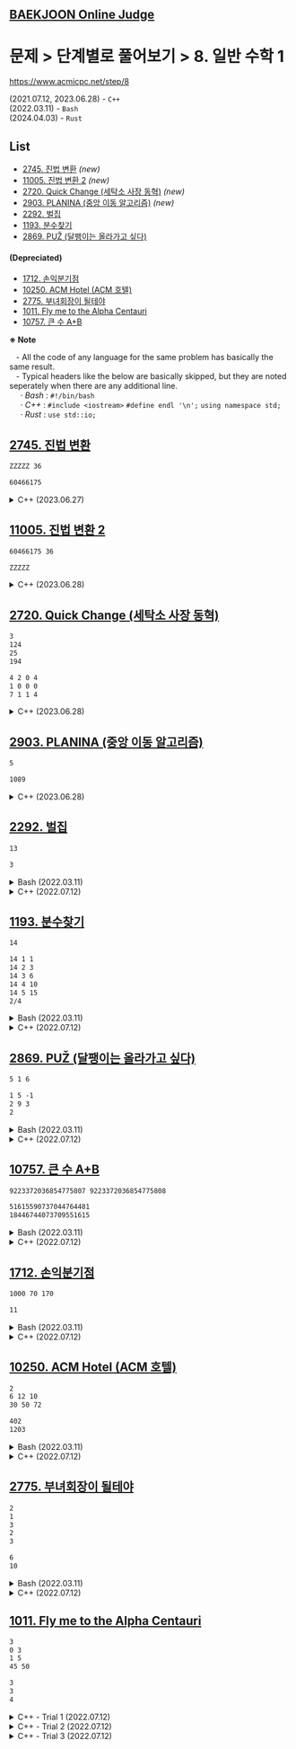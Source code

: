 ## [BAEKJOON Online Judge](/README.md#baekjoon-online-judge)

# 문제 > 단계별로 풀어보기 > 8. 일반 수학 1

https://www.acmicpc.net/step/8

(2021.07.12, 2023.06.28) - `C++`  
(2022.03.11) - `Bash`  
(2024.04.03) - `Rust`


## **List**

- [2745. 진법 변환](#2745-진법-변환) *(new)*
- [11005. 진법 변환 2](#11005-진법-변환-2) *(new)*
- [2720. Quick Change (세탁소 사장 동혁)](#2720-quick-change-세탁소-사장-동혁) *(new)*
- [2903. PLANINA (중앙 이동 알고리즘)](#2903-planina-중앙-이동-알고리즘) *(new)*
- [2292. 벌집](#2292-벌집)
- [1193. 분수찾기](#1193-분수찾기)
- [2869. PUŽ (달팽이는 올라가고 싶다)](#2869-puž-달팽이는-올라가고-싶다)

#### (Depreciated)
- [1712. 손익분기점](#1712-손익분기점)
- [10250. ACM Hotel (ACM 호텔)](#10250-acm-hotel-acm-호텔)
- [2775. 부녀회장이 될테야](#2775-부녀회장이-될테야)
- [1011. Fly me to the Alpha Centauri](#1011-fly-me-to-the-alpha-centauri)
- [10757. 큰 수 A+B](#10757-큰-수-ab)


**※ Note**

&nbsp;&nbsp; - All the code of any language for the same problem has basically the same result.  
&nbsp;&nbsp; - Typical headers like the below are basically skipped, but they are noted seperately when there are any additional line.    
&nbsp;&nbsp;&nbsp;&nbsp; · *Bash* : `#!/bin/bash`  
&nbsp;&nbsp;&nbsp;&nbsp; · *C++* : `#include <iostream>` `#define endl '\n';` `using namespace std;`  
&nbsp;&nbsp;&nbsp;&nbsp; · *Rust* : `use std::io;`  


## [2745. 진법 변환](#list)

```txt
ZZZZZ 36
```
```txt
60466175
```

<details>
  <summary>C++ (2023.06.27)</summary>

```cpp
#include <iostream>
#include <cmath>

// #define test
#define endl '\n'

using namespace std;
```
```cpp
int main()
{
    // Input : N <= 10^9, 2 <= B <= 36
    string N;
    int B;
    cin >> N >> B;

    // Operate
    int len = N.size();
    int sum = 0;
    char c;
    for (int i = 0; i < len; i++)
    {
        c = N[len-i-1];
        if (c <= '9') sum += (c - '0')  * int(pow(B, i));
        else sum += (c - 'A' + 10) * int(pow(B, i));

        #ifdef test
            printf("%d %c %d\n", i, c, sum);
        #endif
    }

    // Output
    cout << sum << endl;

    return 0;
}
```
</details>


## [11005. 진법 변환 2](#list)

```txt
60466175 36
```
```txt
ZZZZZ
```

<details>
  <summary>C++ (2023.06.28)</summary>

```cpp
#include <iostream>
#include <vector>

// #define test
#define endl '\n'

using namespace std;
```
```cpp
int main()
{
    // Input : N <= 10^9, 2 <= B <= 36
    int N, B;
    cin >> N >> B;

    // Operate
    vector<char> v;
    int temp;
    char c;
    while (N > 0)
    {
        temp = N % B;                                       // temp must be less than B
        if (temp < 10) c = char(temp + '0');
        else c = char(temp - 10 + 'A');
        v.push_back(c);
        N /= B;

        #ifdef test
            printf("N:%d temp:%d char:%c\n", N, temp, c);
        #endif
    }

    // Output
    int len = v.size();
    for (int i = 0; i < len; i++) cout << v[len-i-1];
    cout << endl;

    return 0;
}
```
</details>


## [2720. Quick Change (세탁소 사장 동혁)](#list)

```txt
3
124
25
194
```
```txt
4 2 0 4
1 0 0 0
7 1 1 4
```

<details>
  <summary>C++ (2023.06.28)</summary>

```cpp
#include <iostream>
#include <vector>

#define endl '\n'

using namespace std;
```
```cpp
int main()
{
    // Input : 1 <= C <= 500
    int T, c;
    cin >> T;
    vector<int> C;
    for (int t = 0; t < T; t++)
    {
        cin >> c;
        C.push_back(c);
    }

    // Operate & Output
    vector<int> v = {25, 10, 5, 1};
    int len = v.size();
    for (int t = 0; t < T; t++)
    {
        vector<int> cnt(len, 0);
        for (int i = 0; i < len; i++)
        {
            cnt[i] += C[t] / v[i];
            C[t] -= cnt[i] * v[i];

            cout << cnt[i] << ' ';
        }
        cout << endl;
    }

    return 0;
}
```
</details>


## [2903. PLANINA (중앙 이동 알고리즘)](#list)

```txt
5
```
```txt
1089
```

<details>
  <summary>C++ (2023.06.28)</summary>

```cpp
int main()
{
    // Input : 1 <= N <= 15
    int N;
    cin >> N;

    // Operate : avoid pow() because it returns wrong values in MinGWs
    int quad = 1;
    for (int i = 0; i < N; i++) quad *= 2;
    int ans = (quad + 1) *  (quad + 1);                     // max < 2.1b when N = 15

    // Output
    cout << ans << endl;

    return 0;
}
```
</details>


## [2292. 벌집](#list)

```txt
13
```
```txt
3
```

<details>
  <summary>Bash (2022.03.11)</summary>

```bash
read n

let "move = 0"

while [ $n -gt 1 ]
do
    ((move++))
    let "n -= 6 * move"

    # test
    # echo $n $move
done

echo $((move + 1))
```
</details>
<details>
  <summary>C++ (2022.07.12)</summary>

```cpp
int main()
{
    int a;
    cin >> a;

    int move = 0;
    while (a > 1)
    {
        move++;
        a -= 6 * move;

        // test
        // cout << a << " " << move << endl;
    }

    cout << move + 1 << endl;

    return 0;
}
```
</details>


## [1193. 분수찾기](#list)

```txt
14
```
```txt
14 1 1  
14 2 3  
14 3 6  
14 4 10  
14 5 15  
2/4
```

<details>
  <summary>Bash (2022.03.11)</summary>

```bash
read x

let "zigzag = 0"
let "sum = 0"

while [ $x -gt $sum ]
do
    ((zigzag++))
    let "sum += zigzag"

    # test
    # echo $x $zigzag $sum
done

let "numerator = 0"
let "denominator = 0"

if [[ $((zigzag % 2)) == 0 ]]; then
    let "denominator = sum - x + 1"
    let "numerator = zigzag - denominator + 1"
else
    let "numerator = sum - x + 1"
    let "denominator = zigzag - numerator + 1"
fi

echo ${numerator}/${denominator}
```
</details>
<details>
  <summary>C++ (2022.07.12)</summary>

```cpp
int main()
{
    int x;
    cin >> x;

    int zigzag = 0, sum = 0;
    while (x > sum)
    {
        zigzag++;
        sum += zigzag;

        // test
        cout << x << " " << zigzag << " " << sum << endl;
    }

    int numerator, denominator;
    if (zigzag % 2 == 0)
    {
        denominator = sum - x + 1;
        numerator = zigzag - denominator + 1;         
    } else
    {
        numerator = sum - x + 1;
        denominator = zigzag - numerator + 1;
    }

    cout << numerator << '/' << denominator << endl;

    return 0;
}
```
</details>


## [2869. PUŽ (달팽이는 올라가고 싶다)](#list)

```txt
5 1 6
```
```txt
1 5 -1  
2 9 3  
2
```

<details>
  <summary>Bash (2022.03.11)</summary>

```bash
read a b v

let "day = (v - b) / (a - b) - 1"
let "location = (a - b) * day"

while true
do
    ((day++))
    let "location += a"

    # test
    # echo $day $location $((location - v))

    if [ $location -ge $v ]; then
        break
    else
        let "location -= b"
    fi
done

echo $day
```
</details>
<details>
  <summary>C++ (2022.07.12)</summary>

```cpp
int main()
{
    int a, b, v;
    // a : climb upwards in a day
    // b : back down each night, always a > b
    // v : wooden pole's height
    cin >> a >> b >> v;

    // Find the minimum day
    int day = (v - b) / (a - b) - 1;
    int location = (a - b) * day;

    // Climb
    while (true)
    {
        day++;
        location += a;
        
        // test
        cout << day << " " << location << " " << location - v << endl;

        if (location >= v)
        {
            break;
        }
        location -= b;
    }

    // Output
    cout << day << endl;

    return 0;
}
```
</details>


## [10757. 큰 수 A+B](#list)

```txt
9223372036854775807 9223372036854775808
```
```txt
51615590737044764481  
18446744073709551615
```

<details>
  <summary>Bash (2022.03.11)</summary>

```bash
read a b
let "aLen = ${#a}"
let "bLen = ${#b}"

if [ $aLen -ge $bLen ]; then
    let "maxSize = aLen"
    let "minSize = bLen"
else
    let "maxSize = bLen"
    let "minSize = aLen"
fi

let "buffer = 0"

# test
# echo $maxSize $minSize
```
```bash
# Sum each digit (1) : 0 ~ minSize - 1
for ((i = 0; i < minSize; i++))
do
    let "buffer += ${a:$((aLen-1-i)):1} + ${b:$((bLen-1-i)):1}"     # it works!
    if [ $buffer -lt 10 ]; then
        let "sum[i] = buffer"
        let "buffer = 0"
    else
        let "sum[i] = buffer - 10"
        let "buffer = 1"
    fi

    # test
    # echo $i $buffer ${sum[$i]}
done
```
```bash
# Sum each digit (2) : minSize ~ maxSize - 1
for ((j = minSize; j < maxSize; j++))
do
    if [ $aLen -gt $bLen ]; then
        let "buffer += ${a:$((aLen-1-j)):1}"
    else
        let "buffer += ${b:$((bLen-1-j)):1}"
    fi

    if [ $buffer -lt 10 ]; then
        let "sum[j] = buffer"
        let "buffer = 0"
    else
        let "sum[j] = buffer - 10"
        let "buffer = 1"
    fi

    # test
    # echo $i $buffer ${sum[$i]}
done
```
```bash
# Sum each digit (3) : maxSize
if [ $buffer -eq 1 ]; then
    let "sum[maxSize] = 1"
    let "maxSize++"
fi
# test
# echo $((maxSize-1)) $buffer ${sum[$((maxSize-1))]}
```
```bash
# Output
for ((k = 0; k < maxSize; k++))
do
    echo -n "${sum[$((maxSize-1-k))]}"                              # don't confuse the indexing syntax between array and string!
done
echo
```
> Time Litmit Exceeded
</details>
<details>
  <summary>C++ (2022.07.12)</summary>

```cpp
#include <iostream>
#include <string>

using namespace std;
#define endl '\n'
```
```cpp
int main()
{
    string a, b;
    char sum[10002];
    cin >> a >> b;

    int aSize = a.size(), bSize = b.size();
    int minSize = min(aSize, bSize);
    int maxSize = max(aSize, bSize);
    int buffer = 0;

    // test
    // cout << minSize << " " << maxSize << endl;   // 19 19 - OK

    // Sum each digit : 0 ~ minSize - 1
    // sum contains numbers in reverse order
    for (int i = 0; i < minSize; i++)
    {
        buffer += (a[aSize - 1 - i] - '0') + (b[bSize - 1 - i] - '0');
        if (buffer < 10)
        {
            sum[i] = (char) (buffer + '0');
            buffer = 0;
        } else
        {
            sum[i] = (char) (buffer - 10 + '0');
            buffer = 1;
        }

        // test
        cout << i << " " << a[aSize - 1 - i] << " " << b[bSize - 1 - i] << " " << buffer << " " << sum[i] << endl; 
    }

    // Residual digit : minSize ~ maxSize - 1
    for (int j = minSize; j < maxSize; j++)
    {
        if (aSize > bSize) buffer += a[aSize - 1 - j] - '0';
        else buffer += b[bSize - 1 - j] - '0';   

        if (buffer < 10)
        {
            sum[j] = (char) (buffer + '0');
            buffer = 0;
        } else
        {
            sum[j] = (char) (buffer - 10 + '0');
            buffer = 1;
        }
    }

    // Residual digit : maxSize
    if (buffer == 1)
    {
        sum[maxSize] = '1';
        maxSize++;
    }

    // test
    cout << sum << endl;

    // Output
    for (int l = 0; l < maxSize; l++)
    {
        cout << sum[maxSize - 1 - l];
    }
    cout << endl;

    return 0;
}
```
</details>


## [1712. 손익분기점](#list)

```txt
1000 70 170
```
```txt
11
```

<details>
  <summary>Bash (2022.03.11)</summary>

```bash
read a b c

let "margin = c - b"

if [ $margin -gt 0 ]; then
    echo $((a / margin + 1))
else
    echo -1
fi
```
</details>
<details>
  <summary>C++ (2022.07.12)</summary>

```cpp
int main()
{
    int a, b, c;
    cin >> a >> b >> c;

    int margin = c - b;
    if (c - b > 0)                      // Find if price(c) - variable cost(b) > 0
    {
        cout << a / margin + 1 << endl;
    } else                              // Never can reach BEP
    {
        cout << -1 << endl;
    }

    return 0;
}
```
</details>

## [10250. ACM Hotel (ACM 호텔)](#list)

```txt
2  
6 12 10  
30 50 72
```
```txt
402  
1203
```

<details>
  <summary>Bash (2022.03.11)</summary>

```bash
read t

for ((i = 0; i < t; i++))
do
    read h w n

    let "room = (n - 1) / h + 1"
    let "floor = n % h"

    if [ $floor -eq 0 ]; then
        let "floor = h"
    fi

    if [ $room -lt 10 ]; then
        echo ${floor}0${room}
    else
        echo ${floor}${room}
    fi
done
```
</details>
<details>
  <summary>C++ (2022.07.12)</summary>

```cpp
int main()
{
    int T, H, W, N;
    // T : the number of test cases
    // H : the number of floors, < 99
    // W : the number of rooms on each floor, < 99
    // N : the index of the arrival time of the guest, < H * W 
    cin >> T;

    // Test T times
    for (int t = 0; t < T; t++)
    {
        cin >> H >> W >> N;

        // Operation
        int room = (N - 1) / H + 1; // room is prior to floor
        int floor = N % H;          // the first floor's room number is 1XX
        if (floor == 0)
        {
            floor = H;
        }

        // Output
        if (room < 10)
        {
            cout << floor << 0 << room << endl;
        } else
        {
            cout << floor << room << endl;
        }
    }

    return 0;
}
```
</details>


## [2775. 부녀회장이 될테야](#list)

```txt
2  
1  
3  
2  
3
```
```txt
6  
10
```

<details>
  <summary>Bash (2022.03.11)</summary>

Rumor has it that there's a tricky way to use **2d array** in Bash although isn't supplied regularly, but I feel quite annoyed today ……
</details>
<details>
  <summary>C++ (2022.07.12)</summary>

```cpp
int main()
{
    int T;
    cin >> T;

    // Test T times
    for (int t = 0; t < T; t++)
    {
        int K, N;
        cin >> K >> N;

        int resident[15][15] = {};      // assumed 0-th floor and 0-th room
        for (int k = 0; k <= K; k++)
        {
            for (int n = 0; n <= N; n++)
            {
                if (k == 0) resident[k][n] = n;
                else if (n <= 1) resident[k][n] = n;
                else resident[k][n] = resident[k-1][n] + resident[k][n-1];
            }
        }

        // Output
        cout << resident[K][N] << endl;
    }

    return 0;
}
```
</details>


## [1011. Fly me to the Alpha Centauri](#list)

```txt
3
0 3
1 5
45 50
```
```txt
3
3
4
```

<details>
  <summary>C++ - Trial 1 (2022.07.12)</summary>

```cpp
/*
(ex) n = 3
    1 + 2 + 1
    = (1 + 2) * 2 - 2
    = {(n + 1)/2 * [{(n + 1)/2 + 1}/2] * 2 - (n + 1)/2
    * t = (n + 1)/2
    = t * (t + 1) - t
    = t^2
    = {(n + 1)/2}^2

(ex) n = 4
    1 + 2 + 2 + 1
    = (1 + 2) * 2
    = {(n/2) * (n/2 + 1)}/2 * 2
    = (n/2) * (n/2 + 1)
    = (n^2 + 2n + 1 - 1)/4
    = {(n + 1)^2 - 1}/4
*/
```
```cpp
#pragma GCC optimize ("O2")
#pragma GCC target ("avx")

#include <iostream>
#include <cmath>
#include<bits/stdc++.h>

using namespace std;
#define endl '\n'
```
```cpp
int main()
{
    cin.tie(0);
    ios::sync_with_stdio(false);

    int T;
    cin >> T;

    // Test T times
    for (int t = 0; t < T; t++)
    {
        int x, y;
        cin >> x >> y;

        int distance = y - x, move = 0, turn = 0;
        while (true)
        {
            turn++;
            
            if (turn % 2 == 1) move = pow((turn + 1)/2, 2);
            else move = (pow(turn + 1, 2) - 1)/4;

            // test
            cout << turn << " " << move << " " << distance << " " << move - distance << endl;

            if (move >= distance) break;
        }

        // Output
        cout << turn << endl;
    }

    return 0;
}
```
> 1 1 3 -2  
> 2 2 3 -1  
> 3 4 3 1  
> 3  
> ……

> Time Litmit Exceeded?
</details>
<details>
  <summary>C++ - Trial 2 (2022.07.12)</summary>

```cpp
// n is even : distance = {(n + 1)/2}^2
// → n = 2 * sqrt(distance) - 1
// n is odd  : distance = {(n + 1)^2 - 1}/4
```
```cpp
#pragma GCC optimize ("Ofast")
……
```
```cpp
        ……
        int distance = y - x, move = 0;
        int turn = 2 * sqrt(distance) - 2;
        ……
```
> 2 2 3 -1  
> 3 4 3 1  
> 3  
> 3 4 4 0  
> 3  
> 3 4 5 -1  
> 4 6 5 1  
> 4

> Time Litmit Exceeded?
</details>
<details>
  <summary>C++ - Trial 3 (2022.07.12)</summary>

```cpp
……
using ll = long long;
……
```
```cpp
        ……
        ll x, y;                            // int x, y : causes SOF!
        ……

        ll distance = y - x, move = 0;
        ……
```
> Accepted
</details>
